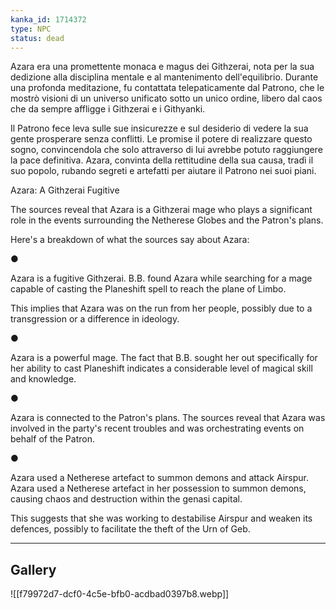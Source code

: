 ```yaml
---
kanka_id: 1714372
type: NPC
status: dead
---
```


Azara era una promettente monaca e magus dei Githzerai, nota per la
sua dedizione alla disciplina mentale e al mantenimento dell'equilibrio.
Durante una profonda meditazione, fu contattata telepaticamente dal
Patrono, che le mostrò visioni di un universo unificato sotto un unico
ordine, libero dal caos che da sempre affligge i Githzerai e i
Githyanki.

Il Patrono fece leva sulle sue insicurezze e sul
desiderio di vedere la sua gente prosperare senza conflitti. Le promise
il potere di realizzare questo sogno, convincendola che solo attraverso
di lui avrebbe potuto raggiungere la pace definitiva. Azara, convinta
della rettitudine della sua causa, tradì il suo popolo, rubando segreti e
artefatti per aiutare il Patrono nei suoi piani.

Azara: A Githzerai Fugitive

The sources reveal that Azara is a Githzerai mage who plays a significant role in the events surrounding the Netherese Globes and the Patron's plans.

Here's a breakdown of what the sources say about Azara:

●

Azara is a fugitive Githzerai. B.B. found Azara while searching for a mage capable of casting the Planeshift spell to reach the plane of Limbo.

This implies that Azara was on the run from her people, possibly due to a transgression or a difference in ideology.

●

Azara is a powerful mage. The fact that B.B. sought her out specifically for her ability to cast Planeshift indicates a considerable level of magical skill and knowledge.

●

Azara is connected to the Patron's plans. The sources reveal that Azara was involved in the party's recent troubles and was orchestrating events on behalf of the Patron.

●

Azara used a Netherese artefact to summon demons and attack Airspur. Azara used a Netherese artefact in her possession to summon demons, causing chaos and destruction within the genasi capital.

 This suggests that she was working to destabilise Airspur and weaken its defences, possibly to facilitate the theft of the Urn of Geb.

---
## Gallery
![[f79972d7-dcf0-4c5e-bfb0-acdbad0397b8.webp]]